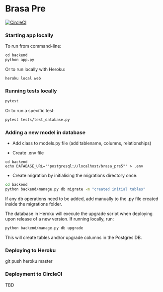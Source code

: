# Brasa Pre

[![CircleCI](https://circleci.com/gh/gabrielfior/brasa-pre/tree/master.svg?style=svg)](https://circleci.com/gh/gabrielfior/brasa-pre/tree/master)

### Starting app locally


To run from command-line:
```python
cd backend
python app.py
```

Or to run locally with Heroku:
```heroku
heroku local web
```

### Running tests locally
```bash
pytest
```

Or to run a specific test:
```bash
pytest tests/test_database.py
```

### Adding a new model in database

* Add class to models.py file (add tablename, columns, relationships)

* Create .env file

```
cd backend 
echo DATABASE_URL='"postgresql://localhost/brasa_pre5"' > .env
```

* Create migration by initialising the migrations directory once:

```bash
cd backend
python backend/manage.py db migrate -m "created initial tables"
```

If any db operations need to be added, add manually to the .py file created inside the migrations folder.

The database in Heroku will execute the upgrade script when deploying upon release of a new version. If running locally, run:

```bash
python backend/manage.py db upgrade
```

This will create tables and/or upgrade columns in the Postgres DB.


### Deploying to Heroku

git push heroku master

### Deployment to CircleCI

TBD
